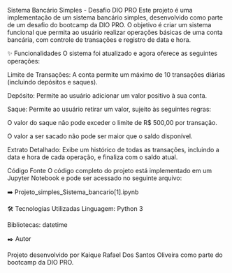 Sistema Bancário Simples - Desafio DIO PRO
Este projeto é uma implementação de um sistema bancário simples, desenvolvido como parte de um desafio do bootcamp da DIO PRO. O objetivo é criar um sistema funcional que permita ao usuário realizar operações básicas de uma conta bancária, com controle de transações e registro de data e hora.

✨ Funcionalidades
O sistema foi atualizado e agora oferece as seguintes operações:

Limite de Transações: A conta permite um máximo de 10 transações diárias (incluindo depósitos e saques).

Depósito: Permite ao usuário adicionar um valor positivo à sua conta.

Saque: Permite ao usuário retirar um valor, sujeito às seguintes regras:

O valor do saque não pode exceder o limite de R$ 500,00 por transação.

O valor a ser sacado não pode ser maior que o saldo disponível.

Extrato Detalhado: Exibe um histórico de todas as transações, incluindo a data e hora de cada operação, e finaliza com o saldo atual.

Código Fonte
O código completo do projeto está implementado em um Jupyter Notebook e pode ser acessado no seguinte arquivo:

➡️ Projeto_simples_Sistema_bancario[1].ipynb

🛠️ Tecnologias Utilizadas
Linguagem: Python 3

Bibliotecas: datetime

✒️ Autor

Projeto desenvolvido por Kaique Rafael Dos Santos Oliveira como parte do bootcamp da DIO PRO.
